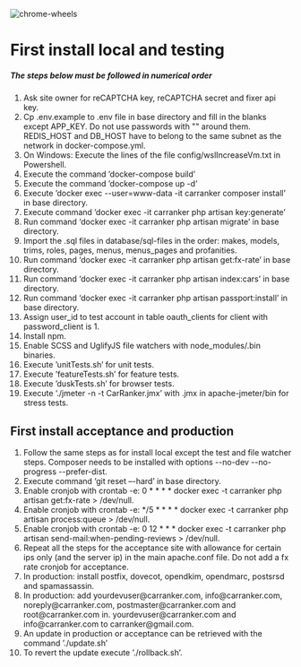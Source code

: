 <p><img alt="chrome-wheels" src="https://carranker.com/img/HeaderChrome.jpg"></p>

<h1>First install local and testing</h1>

<h5>The steps below must be followed in numerical order</h3>

<ol>
<li>Ask site owner for reCAPTCHA key, reCAPTCHA secret and fixer api key.</li>
<li>Cp .env.example to .env file in base directory and fill in the blanks except APP_KEY. 
Do not use passwords with "" around them. 
REDIS_HOST and DB_HOST have to belong to the same subnet as the network in docker-compose.yml.</li>
<li>On Windows: Execute the lines of the file config/wslIncreaseVm.txt in Powershell.</li>
<li>Execute the command ’docker-compose build’</li>
<li>Execute the command ’docker-compose up -d’</li>
<li>Execute ’docker exec --user=www-data -it carranker composer install’ in base directory.</li>
<li>Execute command ’docker exec -it carranker php artisan key:generate’</li>
<li>Run command ‘docker exec -it carranker php artisan migrate’ in base directory.</li>
<li>Import the .sql files in database/sql-files in the order: makes, models, trims, 
roles, pages, menus, menus_pages and profanities.</li>
<li>Run command ‘docker exec -it carranker php artisan get:fx-rate’ in base directory.</li>
<li>Run command ‘docker exec -it carranker php artisan index:cars’ in base directory.</li>
<li>Run command ‘docker exec -it carranker php artisan passport:install’ in base directory.</li>
<li>Assign user_id to test account in table oauth_clients for client with password_client is 1.</li>
<li>Install npm.</li>
<li>Enable SCSS and UglifyJS file watchers with node_modules/.bin binaries.</li>
<li>Execute ’unitTests.sh’ for unit tests.</li>
<li>Execute ’featureTests.sh’ for feature tests.</li>
<li>Execute ’duskTests.sh’ for browser tests.</li>
<li>Execute ‘./jmeter -n -t CarRanker.jmx’ with .jmx in apache-jmeter/bin for stress tests.</li>
</ol>

<h2>First install acceptance and production</h3>

<ol>
<li>Follow the same steps as for install local except the test and file watcher steps. 
Composer needs to be installed with options --no-dev --no-progress --prefer-dist.</li>
<li>Execute command ‘git reset –-hard’ in base directory. </li>
<li>Enable cronjob with crontab -e: 0 * * * * docker exec -t carranker php artisan get:fx-rate > /dev/null.</li>
<li>Enable cronjob with crontab -e: */5 * * * * docker exec -t carranker php artisan process:queue > /dev/null.</li>
<li>Enable cronjob with crontab -e: 0 12 * * * docker exec -t carranker php artisan send-mail:when-pending-reviews > /dev/null.</li>
<li>Repeat all the steps for the acceptance site with allowance for certain ips only (and the server ip) in the main 
apache.conf file. Do not add a fx rate cronjob for acceptance.</li>
<li>In production: install postfix, dovecot, opendkim, opendmarc, postsrsd and spamassassin.</li>
<li>In production: add yourdevuser@carranker.com, info@carranker.com, noreply@carranker.com, postmaster@carranker.com and root@carranker.com 
in. yourdevuser@carranker.com and info@carranker.com to carranker@gmail.com.</li>
<li>An update in production or acceptance can be retrieved with the command ’./update.sh’</li>
<li>To revert the update execute ’./rollback.sh’.</li>
</ol>
